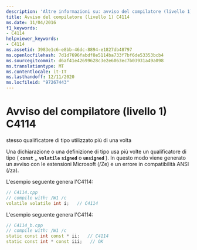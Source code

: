 ```yaml
---
description: 'Altre informazioni su: avviso del compilatore (livello 1) C4114'
title: Avviso del compilatore (livello 1) C4114
ms.date: 11/04/2016
f1_keywords:
- C4114
helpviewer_keywords:
- C4114
ms.assetid: 3983e1c6-e8bb-46dc-8894-e1827db48797
ms.openlocfilehash: 7d1d7696fabdf8e5114ba733f7bf6de53353bcb4
ms.sourcegitcommit: d6af41e42699628c3e2e6063ec7b03931a49a098
ms.translationtype: MT
ms.contentlocale: it-IT
ms.lasthandoff: 12/11/2020
ms.locfileid: "97267443"
---
```

# <a name="compiler-warning-level-1-c4114"></a>Avviso del compilatore (livello 1) C4114

stesso qualificatore di tipo utilizzato più di una volta

Una dichiarazione o una definizione di tipo usa più volte un qualificatore di tipo ( **`const`** ,, **`volatile`** **`signed`** o **`unsigned`** ). In questo modo viene generato un avviso con le estensioni Microsoft (/Ze) e un errore in compatibilità ANSI (/za).

L'esempio seguente genera l'C4114:

```cpp
// C4114.cpp
// compile with: /W1 /c
volatile volatile int i;   // C4114
```

L'esempio seguente genera l'C4114:

```cpp
// C4114_b.cpp
// compile with: /W1 /c
static const int const * ii;   // C4114
static const int * const iii;   // OK
```
